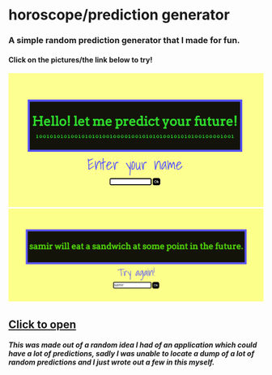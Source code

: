 # horoscope/prediction generator
### A simple random prediction generator that I made for fun. 

#### Click on the pictures/the link below to try!

<a href="https://redplusblue.github.io/horoscope/"><img src="files/preview1.png"></a>
<a href="https://redplusblue.github.io/horoscope/"><img src="files/preview2.png"></a>

## [Click to open](https://redplusblue.github.io/horoscope/)

##### This was made out of a random idea I had of an application which could have a lot of predictions, sadly I was unable to locate a dump of a lot of random predictions and I just wrote out a few in this myself.
